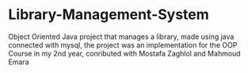 Library-Management-System
=========================

Object Oriented Java project that manages a library, made using java connected with mysql, the project was an implementation for the OOP Course in my 2nd year, conributed with Mostafa Zaghlol and Mahmoud Emara
